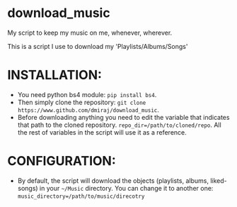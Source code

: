 # download_music
My script to keep my music on me, whenever, wherever.

This is a script I use to download my 'Playlists/Albums/Songs'

# INSTALLATION:
- You need python bs4 module: `pip install bs4`.
- Then simply clone the repository: `git clone https://www.github.com/dmiraj/download_music`.
- Before downloading anything you need to edit the variable that indicates that path to the cloned repository. `repo_dir=/path/to/cloned/repo`. All the rest of variables in the script will use it as a reference.

# CONFIGURATION:
- By default, the script will download the objects (playlists, albums, liked-songs) in your `~/Music` directory. You can change it to another one: `music_directory=/path/to/music/direcotry`
